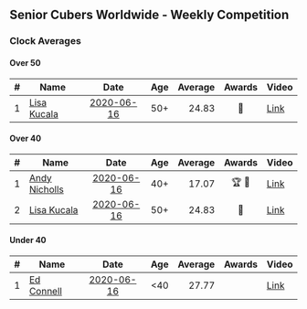 ## Senior Cubers Worldwide - Weekly Competition
### Clock Averages

#### Over 50

| # | Name | Date | Age | Average | Awards | Video |
| :--: | -- | :--: | :--: | --: | :--: | -- |
| 1 | [Lisa Kucala](../persons/lisa_kucala.md) | [2020-06-16](results/2020-06-16.md) | 50+ | 24.83 | 🥈 | [Link](https://www.facebook.com/events/296087658445428/permalink/300271461360381/) |

#### Over 40

| # | Name | Date | Age | Average | Awards | Video |
| :--: | -- | :--: | :--: | --: | :--: | -- |
| 1 | [Andy Nicholls](../persons/andy_nicholls.md) | [2020-06-16](results/2020-06-16.md) | 40+ | 17.07 | 🏆 🥇 | [Link](https://www.facebook.com/events/296087658445428/permalink/298845524836308/) |
| 2 | [Lisa Kucala](../persons/lisa_kucala.md) | [2020-06-16](results/2020-06-16.md) | 50+ | 24.83 | 🥈 | [Link](https://www.facebook.com/events/296087658445428/permalink/300271461360381/) |

#### Under 40

| # | Name | Date | Age | Average | Awards | Video |
| :--: | -- | :--: | :--: | --: | :--: | -- |
| 1 | [Ed Connell](../persons/ed_connell.md) | [2020-06-16](results/2020-06-16.md) | <40 | 27.77 |  | [Link](https://www.facebook.com/events/296087658445428/permalink/300275488026645/) |


<!-- Global site tag (gtag.js) - Google Analytics -->
<script async src="https://www.googletagmanager.com/gtag/js?id=UA-86348435-3"></script>
<script>window.dataLayer = window.dataLayer || []; function gtag() {dataLayer.push(arguments);} gtag('js', new Date()); gtag('config', 'UA-86348435-3');</script>
